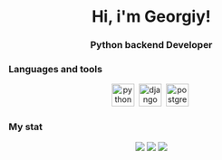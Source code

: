 <div id="header" align="center">
	<h1>Hi, i'm Georgiy!</h1>
	<h3>Python backend Developer</h3>
</div>

### Languages and tools
<div id="languages" align="center">
    <img src="https://cdn.jsdelivr.net/gh/devicons/devicon/icons/python/python-original.svg" title="python" width="40" height="40"/>&nbsp;
    <img src="https://cdn.jsdelivr.net/gh/devicons/devicon/icons/django/django-plain.svg" title="django" width="40" height="40"/>&nbsp;
    <img src="https://cdn.jsdelivr.net/gh/devicons/devicon/icons/postgresql/postgresql-original.svg" title="postgres" width="40" height="40"/>&nbsp;
</div>

### My stat
<div id="stat" align="center">
    <img src="http://github-profile-summary-cards.vercel.app/api/cards/profile-details?username=ikuz57&theme=default"/>
     <img src="http://github-profile-summary-cards.vercel.app/api/cards/repos-per-language?username=ikuz57&theme=default"/>
     <img src="http://github-profile-summary-cards.vercel.app/api/cards/stats?username=ikuz57&theme=default"/>
</div>